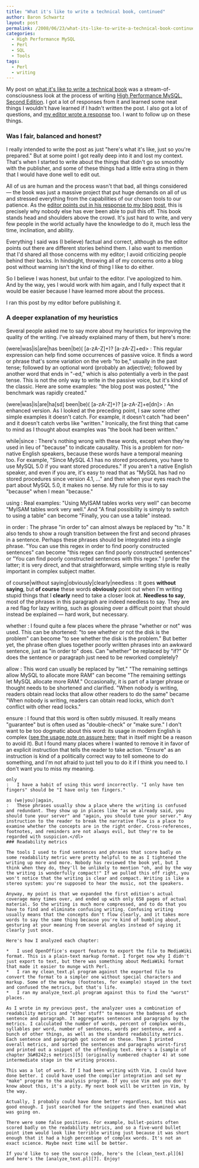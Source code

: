 ```yaml
---
title: "What it's like to write a technical book, continued"
author: Baron Schwartz
layout: post
permalink: /2008/06/23/what-its-like-to-write-a-technical-book-continued/
categories:
  - High Performance MySQL
  - Perl
  - SQL
  - Tools
tags:
  - Perl
  - writing
---
```

My post on [what it's like to write a technical book][1] was a stream-of-consciousness look at the process of writing [High Performance MySQL, Second Edition][2]. I got a lot of responses from it and learned some neat things I wouldn't have learned if I hadn't written the post. I also got a lot of questions, and [my editor wrote a response][3] too. I want to follow up on these things.

### Was I fair, balanced and honest?

I really intended to write the post as just "here's what it's like, just so you're prepared." But at some point I got really deep into it and lost my context. That's when I started to write about the things that didn't go so smoothly with the publisher, and some of these things had a little extra sting in them that I would have done well to edit out.

All of us are human and the process wasn't that bad, all things considered &#8212; the book was just a massive project that put huge demands on all of us and stressed everything from the capabilities of our chosen tools to our patience. As the [editor points out in his response to my blog post][3], this is precisely why nobody else has ever been able to pull this off. This book stands head and shoulders above the crowd. It's just hard to write, and very few people in the world actually have the knowledge to do it, much less the time, inclination, and ability.

Everything I said was (I believe) factual and correct, although as the editor points out there are different stories behind them. I also want to mention that I'd shared all those concerns with my editor; I avoid criticizing people behind their backs. In hindsight, throwing all of my concerns onto a blog post without warning isn't the kind of thing I like to do either.

So I believe I was honest, but unfair to the editor. I've apologized to him. And by the way, yes I would work with him again, and I fully expect that it would be easier because I have learned more about the process.

I ran this post by my editor before publishing it.

### A deeper explanation of my heuristics

Several people asked me to say more about my heuristics for improving the quality of the writing. I've already explained many of them, but here's more:

(were|was|is|are|has been|be)( [a-zA-Z]+)? [a-zA-Z]+ed\>
:   This regular expression can help find some occurrences of passive voice. It finds a word or phrase that's some variation on the verb "to be," usually in the past tense; followed by an optional word (probably an adjective); followed by another word that ends in "-ed," which is also potentially a verb in the past tense. This is not the only way to write in the passive voice, but it's kind of the classic. Here are some examples: "the blog post was posted," "the benchmark was rapidly created."

(were|was|is|are|ha[sd] been|be)( [a-zA-Z]+)? [a-zA-Z]+e[dn]\>
:   An enhanced version. As I looked at the preceding point, I saw some other simple examples it doesn't catch. For example, it doesn't catch "had been" and it doesn't catch verbs like "written." Ironically, the first thing that came to mind as I thought about examples was "the book had been written."

while|since
:   There's nothing wrong with these words, except when they're used in lieu of "because" to indicate causality. This is a problem for non-native English speakers, because these words have a temporal meaning too. For example, "Since MySQL 4.1 has no stored procedures, you have to use MySQL 5.0 if you want stored procedures." If you aren't a native English speaker, and even if you are, it's easy to read that as "MySQL has had no stored procedures since version 4.1, &#8230;" and then when your eyes reach the part about MySQL 5.0, it makes no sense. My rule for this is to say "because" when I mean "because."

using
:   Real examples: "Using MyISAM tables works very well" can become "MyISAM tables work very well." And "A final possibility is simply to switch to using a table" can become "Finally, you can use a table" instead.

in order
:   The phrase "in order to" can almost always be replaced by "to." It also tends to show a rough transition between the first and second phrases in a sentence. Perhaps these phrases should be integrated into a single phrase. "You can use this regex in order to find poorly constructed sentences" can become "this regex can find poorly constructed sentences" or "You can find poorly constructed sentences with this regex." I prefer the latter; it is very direct, and that straightforward, simple writing style is really important in complex subject matter.

of course|without saying|obviously|clearly|needless
:   It goes **without saying**, but **of course** these words **obviously** point out when I'm writing stupid things that I **clearly** need to take a closer look at. **Needless to say**, most of the phrases in this paragraph are indeed needless to say. They are a red flag for lazy writing, such as glossing over a difficult point that should instead be explained &#8212; hard work, but necessary.

whether
:   I found quite a few places where the phrase "whether or not" was used. This can be shortened: "to see whether or not the disk is the problem" can become "to see whether the disk is the problem." But better yet, the phrase often glues together poorly written phrases into an awkward sentence, just as "in order to" does. Can "whether" be replaced by "if?" Or does the sentence or paragraph just need to be reworked completely?

allow
:   This word can usually be replaced by "let." "The remaining settings allow MySQL to allocate more RAM" can become "The remaining settings let MySQL allocate more RAM." Occasionally, it is part of a larger phrase or thought needs to be shortened and clarified. "When nobody is writing, readers obtain read locks that allow other readers to do the same" became "When nobody is writing, readers can obtain read locks, which don't conflict with other read locks."</p> 
    ensure
    :   I found that this word is often subtly misused. It really means "guarantee" but is often used as "double-check" or "make sure." I don't want to be too dogmatic about this word: its usage in modern English is complex ([see the usage note on assure here][4]; that in itself might be a reason to avoid it). But I found many places where I wanted to remove it in favor of an explicit instruction that tells the reader to take action. "Ensure" as an instruction is kind of a politically correct way to tell someone to do something, and I'm not afraid to just tell you to do it if I think you need to. I don't want you to miss my meaning.
    
    only
    :   I have a habit of using this word incorrectly. "I only have ten fingers" should be "I have only ten fingers."
    
    as (we|you)|again,
    :   These phrases usually show a place where the writing is confused and redundant. They show up in places like "as we already said, you should tune your server" and "again, you should tune your server." Any instruction to the reader to break the narrative flow is a place to examine whether the concepts are in the right order. Cross-references, footnotes, and reminders are not always evil, but they're to be regarded with suspicion.</dl> 
    ### Readability metrics
    
    The tools I used to find sentences and phrases that score badly on some readability metric were pretty helpful to me as I tightened the writing up more and more. Nobody has reviewed the book yet, but I think when they do, they'll be unlikely to mention "oh, and by the way the writing is wonderfully compact!" If we pulled this off right, you won't notice that the writing is clear and compact. Writing is like a stereo system: you're supposed to hear the music, not the speakers.
    
    Anyway, my point is that we expanded the first edition's actual coverage many times over, and ended up with only 658 pages of actual material. So the writing is much more compressed, and to do that you have to find and eliminate confusing writing. Confusing writing usually means that the concepts don't flow clearly, and it takes more words to say the same thing because you're kind of bumbling about, gesturing at your meaning from several angles instead of saying it clearly just once.
    
    Here's how I analyzed each chapter:
    
    *   I used OpenOffice's export feature to export the file to MediaWiki format. This is a plain-text markup format. I forget now why I didn't just export to text, but there was something about MediaWiki format that made it easier to munge with Perl.
    *   I ran my clean_text.pl program against the exported file to convert the format to a simpler one without special characters and markup. Some of the markup (footnotes, for example) stayed in the text and confused the metrics, but that's life.
    *   I ran my analyze_text.pl program against this to find the "worst" places.
    
    As I wrote in my previous post, the analyzer uses a combination of readability metrics and "other stuff" to measure the badness of each sentence and paragraph. It aggregates sentences and paragraphs by the metrics. I calculated the number of words, percent of complex words, syllables per word, number of sentences, words per sentence, and a bunch of other things, as well as the standard readability metrics. Each sentence and paragraph got scored on these. Then I printed overall metrics, and sorted the sentences and paragraphs worst-first and printed out a snippet of the offending text. Here's a [sample of chapter 3&#8242;s metrics][5] (originally numbered chapter 4) at some intermediate stage in the writing process.
    
    This was a lot of work. If I had been writing with Vim, I could have done better. I could have used the compiler integration and set my "make" program to the analysis program. If you use Vim and you don't know about this, it's a pity. My next book will be written in Vim, by the way.
    
    Actually, I probably could have done better regardless, but this was good enough. I just searched for the snippets and then examined what was going on.
    
    There were some false positives. For example, bullet-points often scored badly on the readability metrics, and so a five-word bullet point item would look like terrible writing just because it was short enough that it had a high percentage of complex words. It's not an exact science. Maybe next time will be better.
    
    If you'd like to see the source code, here's the [clean_text.pl][6] and here's the [analyze_text.pl][7]. Enjoy!

 [1]: http://www.xaprb.com/blog/2008/06/15/what-is-it-like-to-write-a-technical-book/
 [2]: http://www.highperfmysql.com/
 [3]: http://toc.oreilly.com/2008/06/oreilly-author-and-editor-air.html
 [4]: http://dictionary.reference.com/browse/assure
 [5]: http://www.xaprb.com/articles/ch04.txt
 [6]: http://www.xaprb.com/articles/clean_text.txt
 [7]: http://www.xaprb.com/articles/analyze_text.txt
